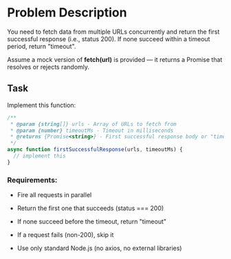 # Problem Description
You need to fetch data from multiple URLs concurrently and return the first successful response (i.e., status 200). If none succeed within a timeout period, return "timeout".

Assume a mock version of **fetch(url)** is provided — it returns a Promise that resolves or rejects randomly.


## Task
Implement this function:

```js
/**
 * @param {string[]} urls - Array of URLs to fetch from
 * @param {number} timeoutMs - Timeout in milliseconds
 * @returns {Promise<string>} - First successful response body or "timeout"
 */
async function firstSuccessfulResponse(urls, timeoutMs) {
  // implement this
}
```

### Requirements:
- Fire all requests in parallel

- Return the first one that succeeds (status === 200)

- If none succeed before the timeout, return "timeout"

- If a request fails (non-200), skip it

- Use only standard Node.js (no axios, no external libraries)